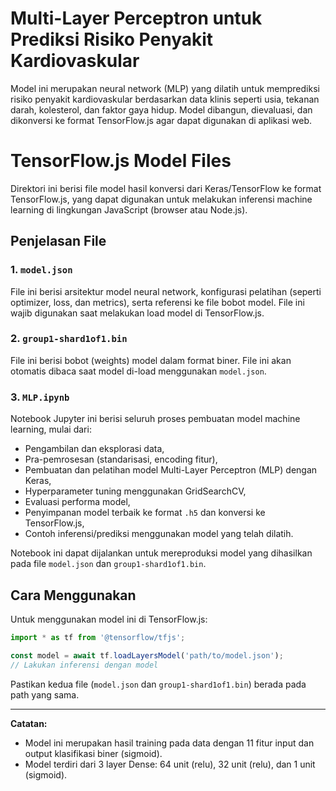 # Multi-Layer Perceptron untuk Prediksi Risiko Penyakit Kardiovaskular

Model ini merupakan neural network (MLP) yang dilatih untuk memprediksi risiko penyakit kardiovaskular berdasarkan data klinis seperti usia, tekanan darah, kolesterol, dan faktor gaya hidup. Model dibangun, dievaluasi, dan dikonversi ke format TensorFlow.js agar dapat digunakan di aplikasi web.

# TensorFlow.js Model Files

Direktori ini berisi file model hasil konversi dari Keras/TensorFlow ke format TensorFlow.js, yang dapat digunakan untuk melakukan inferensi machine learning di lingkungan JavaScript (browser atau Node.js).

## Penjelasan File

### 1. `model.json`
File ini berisi arsitektur model neural network, konfigurasi pelatihan (seperti optimizer, loss, dan metrics), serta referensi ke file bobot model. File ini wajib digunakan saat melakukan load model di TensorFlow.js.

### 2. `group1-shard1of1.bin`
File ini berisi bobot (weights) model dalam format biner. File ini akan otomatis dibaca saat model di-load menggunakan `model.json`.

### 3. `MLP.ipynb`
Notebook Jupyter ini berisi seluruh proses pembuatan model machine learning, mulai dari:
- Pengambilan dan eksplorasi data,
- Pra-pemrosesan (standarisasi, encoding fitur),
- Pembuatan dan pelatihan model Multi-Layer Perceptron (MLP) dengan Keras,
- Hyperparameter tuning menggunakan GridSearchCV,
- Evaluasi performa model,
- Penyimpanan model terbaik ke format `.h5` dan konversi ke TensorFlow.js,
- Contoh inferensi/prediksi menggunakan model yang telah dilatih.

Notebook ini dapat dijalankan untuk mereproduksi model yang dihasilkan pada file `model.json` dan `group1-shard1of1.bin`.

## Cara Menggunakan

Untuk menggunakan model ini di TensorFlow.js:

```js
import * as tf from '@tensorflow/tfjs';

const model = await tf.loadLayersModel('path/to/model.json');
// Lakukan inferensi dengan model
```

Pastikan kedua file (`model.json` dan `group1-shard1of1.bin`) berada pada path yang sama.

---
**Catatan:**  
- Model ini merupakan hasil training pada data dengan 11 fitur input dan output klasifikasi biner (sigmoid).
- Model terdiri dari 3 layer Dense: 64 unit (relu), 32 unit (relu), dan 1 unit (sigmoid).
